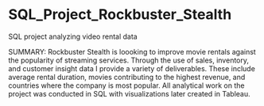 # SQL_Project_Rockbuster_Stealth
SQL project analyzing video rental data

SUMMARY: Rockbuster Stealth is loooking to improve movie rentals against the popularity of streaming services. Through the use of sales, inventory, and customer insight data I provide a variety of deliverables. These include average rental duration, movies contributing to the highest revenue, and countries where the company is most popular. All analytical work on the project was conducted in SQL with visualizations later created in Tableau.

